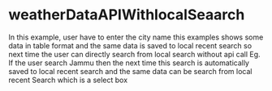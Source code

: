 # weatherDataAPIWithlocalSeaarch
In this example, user have to enter the city name this examples shows some data in table format and the same data is saved to local recent search so next time the user can directly search from local search without api call
Eg. If the user search Jammu then the next time this search is automatically saved to local recent search and the same data can be search from local recent Search which is a select box
